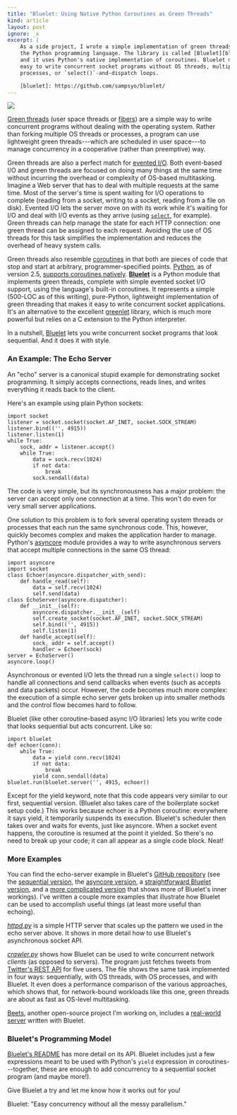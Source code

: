```yaml
---
title: "Bluelet: Using Native Python Coroutines as Green Threads"
kind: article
layout: post
ignore: _x
excerpt: |
    As a side project, I wrote a simple implementation of green threads for
    the Python programming language. The library is called [Bluelet][bluelet]
    and it uses Python's native implementation of coroutines. Bluelet makes it
    easy to write concurrent socket programs without OS threads, multiple
    processes, or `select()`-and-dispatch loops.

    [bluelet]: https://github.com/sampsyo/bluelet/
---
```

<img src="{{ site.base }}/media/bluelet.png" class="illus">

[Green threads][green] (user space threads or [fibers][fiber]) are a simple way
to write concurrent programs without dealing with the operating system. Rather
than forking multiple OS threads or processes, a program can use lightweight
green threads---which are scheduled in user space---to manage concurrency in a
cooperative (rather than preemptive) way.

Green threads are also a perfect match for [evented I/O][evented]. Both
event-based I/O and green threads are focused on doing many things at the same
time without incurring the overhead or complexity of OS-based multitasking.
Imagine a Web server that has to deal with multiple requests at the same time.
Most of the server's time is spent waiting for I/O operations to complete
(reading from a socket, writing to a socket, reading from a file on disk). 
Evented I/O lets the server move on with its work while it's waiting for I/O and
deal with I/O events as they arrive (using [`select`][select], for example).
Green threads can help manage the state for
each HTTP connection: one green thread can be assigned to each request. Avoiding
the use of OS threads for this task simplifies the implementation and reduces
the overhead of heavy system calls.

Green threads also resemble [coroutines][coro] in that both are pieces of code
that stop and start at arbitrary, programmer-specified points. [Python][python],
as of version 2.5, [supports coroutines natively][pep342].
[**Bluelet**][bluelet] is a Python module that implements green threads,
complete with simple evented socket I/O support, using the language's built-in
coroutines. It represents a simple (500-LOC as of this writing), pure-Python,
lightweight implementation of green threading that makes it easy to write
concurrent socket applications. It's an alternative to the excellent
[greenlet][greenlet] library, which is much more powerful but relies on a C
extension to the Python interpreter.

In a nutshell, [Bluelet][bluelet] lets you write concurrent socket programs that
look sequential. And it does it with style.

[pep342]: http://www.python.org/dev/peps/pep-0342/
[greenlet]: http://pypi.python.org/pypi/greenlet
[evented]: http://en.wikipedia.org/wiki/Asynchronous_I/O
[coro]: http://en.wikipedia.org/wiki/Coroutine
[select]: http://www.openbsd.org/cgi-bin/man.cgi?query=select&sektion=2
[python]: http://python.org/
[bluelet]: https://github.com/sampsyo/bluelet/
[green]: http://en.wikipedia.org/wiki/Green_threads
[fiber]: http://en.wikipedia.org/wiki/Fiber_(computer_science)


### An Example: The Echo Server

An "echo" server is a canonical stupid example for demonstrating socket
programming. It simply accepts connections, reads lines, and writes everything
it reads back to the client.

Here's an example using plain Python sockets:

    import socket
    listener = socket.socket(socket.AF_INET, socket.SOCK_STREAM)
    listener.bind(('', 4915))
    listener.listen(1)
    while True:
        sock, addr = listener.accept()
        while True:
            data = sock.recv(1024)
            if not data:
                break
            sock.sendall(data)

The code is very simple, but its synchronousness has a major problem: the server
can accept only one connection at a time. This won't do even for very small
server applications.

One solution to this problem is to fork several operating system threads or
processes that each run the same synchronous code. This, however, quickly
becomes complex and makes the application harder to manage. Python's
[asyncore][asyncore]
module provides a way to write asynchronous servers that accept multiple
connections in the same OS thread:

    import asyncore
    import socket
    class Echoer(asyncore.dispatcher_with_send):
        def handle_read(self):
            data = self.recv(1024)
            self.send(data)
    class EchoServer(asyncore.dispatcher):
        def __init__(self):
            asyncore.dispatcher.__init__(self)
            self.create_socket(socket.AF_INET, socket.SOCK_STREAM)
            self.bind(('', 4915))
            self.listen(1)
        def handle_accept(self):
            sock, addr = self.accept()
            handler = Echoer(sock)
    server = EchoServer()
    asyncore.loop()

Asynchronous or evented I/O lets the thread run a single `select()` loop to
handle all connections and send callbacks when events (such as accepts and data
packets) occur.  However, the code becomes much more complex: the execution of a
simple echo server gets broken up into smaller methods and the control flow
becomes hard to follow.

Bluelet (like other coroutine-based async I/O libraries) lets you write code
that looks sequential but acts concurrent. Like so:

    import bluelet
    def echoer(conn):
        while True:
            data = yield conn.recv(1024)
            if not data:
                break
            yield conn.sendall(data)
    bluelet.run(bluelet.server('', 4915, echoer))

Except for the yield keyword, note that this code appears very similar to our
first, sequential version. (Bluelet also takes care of the boilerplate socket
setup code.) This works because echoer is a Python coroutine: everywhere it says
yield, it temporarily suspends its execution. Bluelet's scheduler then takes
over and waits for events, just like asyncore. When a socket event happens, the
coroutine is resumed at the point it yielded. So there's no need to break up
your code; it can all appear as a single code block. Neat!

[asyncore]: http://docs.python.org/library/asyncore.html


### More Examples

You can find the echo-server example in Bluelet's [GitHub repository][bluelet]
(see the [sequential version][echoseq], the [asyncore version][echoasyncore], a
[straightforward Bluelet version][echosimple], and a [more complicated 
version][echocomplex] that shows more of Bluelet's inner workings).
I've written a couple more examples that illustrate how Bluelet can be used to
accomplish useful things (at least more useful than echoing).

[echoseq]: https://github.com/sampsyo/bluelet/blob/master/demo/echo_plain.py
[echoasyncore]: https://github.com/sampsyo/bluelet/blob/master/demo/echo_asyncore.py
[echosimple]: https://github.com/sampsyo/bluelet/blob/master/demo/echo_simple.py
[echocomplex]: https://github.com/sampsyo/bluelet/blob/master/demo/echo.py

[*httpd.py*][httpd] is a simple HTTP server that scales up the pattern we used
in the echo server above. It shows in more detail how to use Bluelet's
asynchronous socket API.

[*crawler.py*][crawler] shows how Bluelet can be used to write concurrent
network *clients* (as opposed to servers). The program just fetches tweets from
[Twitter's REST API][twapi] for five users. The file shows the same task implemented
in four ways: sequentially, with OS threads, with OS processes, and with
Bluelet. It even does a performance comparison of the various approaches, which
shows that, for network-bound workloads like this one, green threads are about
as fast as OS-level multitasking.

[Beets][beets], another open-source project I'm working on, includes a
[real-world server][bpd] written with Bluelet.

[httpd]: https://github.com/sampsyo/bluelet/blob/master/demo/httpd.py
[crawler]: https://github.com/sampsyo/bluelet/blob/master/demo/crawler.py
[twapi]: http://dev.twitter.com/doc
[beets]: http://beets.radbox.org/
[bpd]: https://github.com/sampsyo/beets/blob/master/beetsplug/bpd/__init__.py


### Bluelet's Programming Model

[Bluelet's README][readme] has more detail on its API. Bluelet includes just a
few expressions meant to be used with Python's `yield` expression in
coroutines---together, these are enough to add concurrency to a sequential
socket program (and maybe more!).

Give Bluelet a try and let me know how it works out for you!

Bluelet: "Easy concurrency without all the messy parallelism."

[readme]: https://github.com/sampsyo/bluelet/blob/master/README.rst
